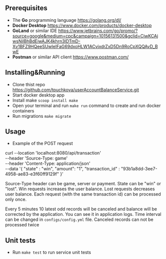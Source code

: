 ## Prerequisites
- The **Go** programming language https://golang.org/dl/
- **Docker Desktop** https://www.docker.com/products/docker-desktop
- **GoLand** or similar IDE https://www.jetbrains.com/go/promo/?source=google&medium=cpc&campaign=10156131500&gclid=CjwKCAjwsNiIBhBdEiwAJK4khrn3IDTmD-Xv1BFZ9HQeeSUwIeIFaG69dxoHLW1ACvjxdrZxD5Dn9RoCpXQQAvD_BwE
- **Postman** or similar API client https://www.postman.com/


## Installing&Running
- Clone thist repo https://github.com/tpuchkova/userAccountBalanceService.git
- Start docker desktop app
- Install make `scoop install make`
- Open your terminal and run `make run` command to create and run docker containers
- Run migrations `make migrate`

## Usage
- Example of the POST request

curl --location 'localhost:8080/api/transaction' \
--header 'Source-Type: game' \
  --header 'Content-Type: application/json' \
  --data '{
    "state" : "win",
    "amount": "1",
    "transaction_id" : "93b1a8dd-3ee7-4958-ae83-e3f60ff9129f"
}'

Source-Type header can be game, server or payment.
State can be "win" or "lost".
Win requests increases the user balance. Lost requests decreases user balance.
Each request (with the same transaction id) can be processed only once.

Every 5 minutes 10 latest odd records will be canceled and balance will be corrected by the application. You can see it in application logs. Time interval can be changed in `configs/config.yml` file.
Canceled records can not be processed twice

## Unit tests
- Run `make test` to run service unit tests
